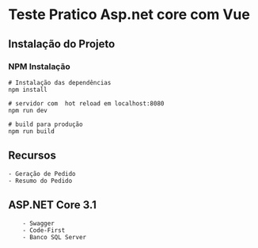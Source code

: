 # Teste Pratico Asp.net core com Vue #

## Instalação do Projeto
### NPM Instalação
```
# Instalação das dependências
npm install

# servidor com  hot reload em localhost:8080
npm run dev

# build para produção
npm run build
```
## Recursos 

    - Geração de Pedido
    - Resumo do Pedido

## ASP.NET Core 3.1
```
    - Swagger
    - Code-First
    - Banco SQL Server

```
